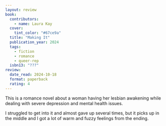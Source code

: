 ```yaml
---
layout: review
book:
  contributors:
    - name: Laura Kay
  cover:
    tint_color: "#67ce9a"
  title: "Making It"
  publication_year: 2024
  tags:
    - fiction
    - romance
    - queer-rep
  isbn13: "???"
review:
  date_read: 2024-10-18
  format: paperback
  rating: 4
---
```

This is a romance novel about a woman having her lesbian awakening while dealing with severe depression and mental health issues.

I struggled to get into it and almost gave up several times, but it picks up in the middle and I got a lot of warm and fuzzy feelings from the ending.
